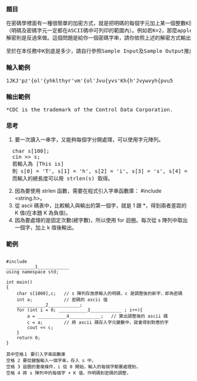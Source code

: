 ### 題目
<pre>
在密碼學裡面有一種很簡單的加密方式，就是把明碼的每個字元加上某一個整數K而得到密碼的字元
（明碼及密碼字元一定都在ASCII碼中可列印的範圍內）。例如若K=2，那麼apple經過加密後就變成crrng了。
解密則是反過來做。這個問題是給你一個密碼字串，請你依照上述的解密方式輸出明碼。

至於在本任務中K到底是多少，請自行參照Sample Input及Sample Output推出來吧！相當簡單的。
</pre>
### 輸入範例
<pre>
1JKJ'pz'{ol'{yhklthyr'vm'{ol'Jvu{yvs'Kh{h'Jvywvyh{pvu5
</pre>
### 輸出範例
<pre>
*CDC is the trademark of the Control Data Corporation.
</pre>
### 思考
1. 要一次讀入一串字，又能夠每個字分開處理，可以使用字元陣列。
<pre>
  char s[100];
  cin >> s;
  若輸入為 [This is]
  則 s[0] = 'T', s[1] = 'h', s[2] = 'i', s[3] = 's', s[4] = ' ', s[5] = 'i', s[6] = 's'
  而輸入的總長度可以用 strlen(s) 取得。
</pre>
2. 因為要使用 strlen 函數，需要在程式引入字串函數庫： #include <string.h>。
3. 從 ascii 碼表中，比較輸入與輸出的第一個字，就是 1 跟 \*，得到兩者差距的 K 值(在本題 K 為負值)。
4. 因為要處理的是固定次數(總字數)，所以使用 for 迴圈。每次從 s 陣列中取出一個字，加上 k 值後輸出。
### 範例
<pre><code>
#include <iostream>
___________1____________
using namespace std;

int main()
{
    char s[1000],c;   // s 陣列存放原輸入的明碼，c 是調整後的新字，即為密碼
    int a;            // 密碼的 ascii 值
    ___________2____________;
    for (int i = 0; ___________3____________ ; i++){
        a = ___________4____________;   // 算出調整後的 ascii 碼
        c = a;        // 將 ascii 碼存入字元變數中，就會得到對應的字
        cout << c;
    }
    return 0;
}

其中空格１ 要引入字串函數庫
空格 2 要從鍵盤輸入一個字串，存入 s 中，
空格 3 迴圈的重複條件，i 從 0 開始，輸入的每個字都要處理到，
空格 4 將 s 陣列中的每個字 + K 值，作明碼到密碼的調整，
</code></pre>
